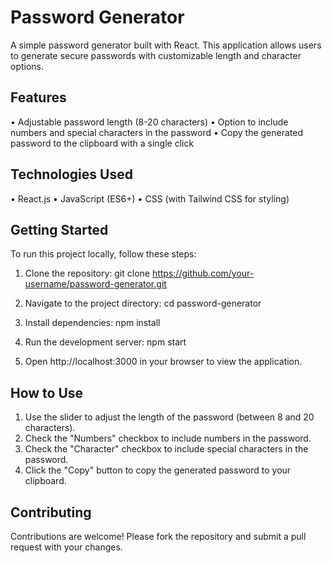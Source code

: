 # Password Generator

A simple password generator built with React. This application allows users to generate secure passwords with customizable length and character options.

## Features

• Adjustable password length (8-20 characters)
• Option to include numbers and special characters in the password
• Copy the generated password to the clipboard with a single click

## Technologies Used

• React.js
• JavaScript (ES6+)
• CSS (with Tailwind CSS for styling)

## Getting Started

To run this project locally, follow these steps:

1. Clone the repository:
git clone https://github.com/your-username/password-generator.git

2. Navigate to the project directory:
cd password-generator

3. Install dependencies:
npm install

4. Run the development server:
npm start

5. Open http://localhost:3000 in your browser to view the application.

## How to Use

1. Use the slider to adjust the length of the password (between 8 and 20 characters).
2. Check the "Numbers" checkbox to include numbers in the password.
3. Check the "Character" checkbox to include special characters in the password.
4. Click the "Copy" button to copy the generated password to your clipboard.

## Contributing

Contributions are welcome! Please fork the repository and submit a pull request with your changes.
